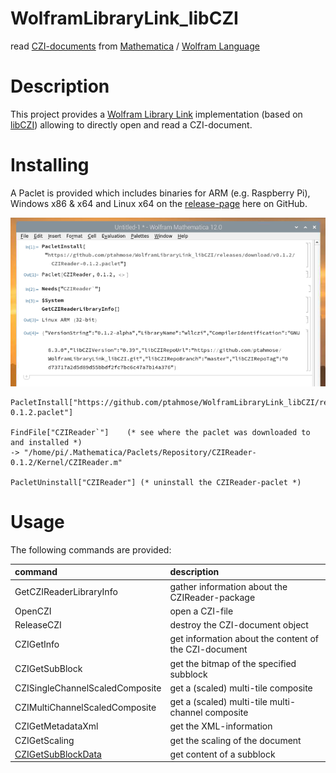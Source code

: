 # WolframLibraryLink_libCZI

read [CZI-documents](https://www.zeiss.com/microscopy/int/products/microscope-software/zen/czi.html) from [Mathematica](https://www.wolfram.com/mathematica) / [Wolfram Language](https://www.wolfram.com/language/)

# Description

This project provides a [Wolfram Library Link](https://reference.wolfram.com/language/LibraryLink/tutorial/Overview.html) implementation (based on [libCZI](https://github.com/ptahmose/libCZI)) allowing to directly open and read a CZI-document.

# Installing

A Paclet is provided which includes binaries for ARM (e.g. Raspberry Pi), Windows x86 & x64 and Linux x64 on the [release-page](https://github.com/ptahmose/WolframLibraryLink_libCZI/releases) here on GitHub.

![Paclet installation](./doc/content/pacletinstall.png "paclet_installation")

```
PacletInstall["https://github.com/ptahmose/WolframLibraryLink_libCZI/releases/download/v0.1.2/CZIReader-0.1.2.paclet"]

FindFile["CZIReader`"]    (* see where the paclet was downloaded to and installed *)
-> "/home/pi/.Mathematica/Paclets/Repository/CZIReader-0.1.2/Kernel/CZIReader.m"

PacletUninstall["CZIReader"] (* uninstall the CZIReader-paclet *)
```

# Usage

The following commands are provided:

|command                         |description                                            |
|:-------------------------------|:------------------------------------------------------|
|GetCZIReaderLibraryInfo         | gather information about the CZIReader-package        |
|OpenCZI                         | open a CZI-file                                       |
|ReleaseCZI                      | destroy the CZI-document object                       |
|CZIGetInfo                      | get information about the content of the CZI-document |
|CZIGetSubBlock                  | get the bitmap of the specified subblock              |
|CZISingleChannelScaledComposite | get a (scaled) multi-tile composite                   |
|CZIMultiChannelScaledComposite  | get a (scaled) multi-tile multi-channel composite     |
|CZIGetMetadataXml               | get the XML-information                               |
|CZIGetScaling                   | get the scaling of the document                       |
|[CZIGetSubBlockData](https://github.com/ptahmose/WolframLibraryLink_libCZI/wiki/Usage#czigetsubblockdatafileobj-index-options)              | get content of a subblock                             |
